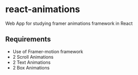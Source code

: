 # react-animations
Web App for studying framer animations framework in React

## Requirements
- Use of Framer-motion framework
- 2 Scroll Animations
- 2 Text Animations
- 2 Box Animations